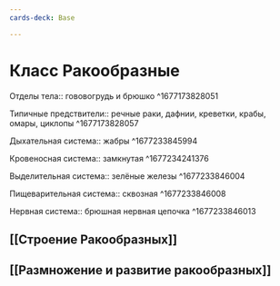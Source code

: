 ```yaml
---
cards-deck: Base

---
```


# Класс Ракообразные
Отделы тела:: гововогрудь и брюшко ^1677173828051

Типичные предствители:: речные раки, дафнии, креветки, крабы, омары, циклопы ^1677173828057

Дыхательная система:: жабры ^1677233845994

Кровеносная система:: замкнутая ^1677234241376

Выделительная система:: зелёные железы ^1677233846004

Пищеварительная система:: сквозная ^1677233846008

Нервная система:: брюшная нервная цепочка ^1677233846013

## [[Строение Ракообразных]]

## [[Размножение и развитие ракообразных]]

